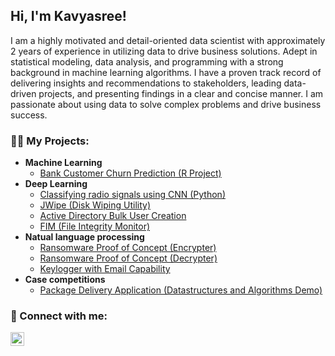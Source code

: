 <h2>Hi, I'm Kavyasree! </h2>
I am a highly motivated and detail-oriented data scientist with approximately 2 years of experience in utilizing data to drive business solutions. Adept in statistical modeling, data analysis, and programming with a strong background in machine learning algorithms. I have a proven track record of delivering insights and recommendations to stakeholders, leading data-driven projects, and presenting findings in a clear and concise manner. I am passionate about using data to solve complex problems and drive business success.



<h3>👨‍💻 My Projects:</h3>

- <b>Machine Learning</b>
  - [Bank Customer Churn Prediction (R Project)](https://github.com/kavyasr81/Bank-customer-churn-prediction)
- <b>Deep Learning</b>
  - [Classifying radio signals using CNN (Python)](https://github.com/kavyasr81/DeepLearning/tree/main/classifying%20radio%20signals(CNN))
  - [JWipe (Disk Wiping Utility)](https://github.com/joshmadakor1/Jwipe.PowerShell)
  - [Active Directory Bulk User Creation](https://github.com/joshmadakor1/AD_PS)
  - [FIM (File Integrity Monitor)](https://github.com/joshmadakor1/PowerShell-Integrity-FIM)
- <b>Natual language processing</b>
  - [Ransomware Proof of Concept (Encrypter)](https://github.com/joshmadakor1/EncrypterPOC)
  - [Ransomware Proof of Concept (Decrypter)](https://github.com/joshmadakor1/DecrypterPOC)
  - [Keylogger with Email Capability](https://github.com/joshmadakor1/Key-Logger-With-Email)
- <b>Case competitions</b>
  - [Package Delivery Application (Datastructures and Algorithms Demo)](https://github.com/joshmadakor1/Package-Delivery-Pathfinding-Algorithm)


<h3> 🤳 Connect with me:</h3>


[<img align="left" alt="JoshMadakor | LinkedIn" width="22px" src="https://cdn.jsdelivr.net/npm/simple-icons@v3/icons/linkedin.svg" />][linkedin]


[linkedin]: https://www.linkedin.com/in/kavyasree2496/

<!--
**joshmadakor1/joshmadakor1** is a ✨ _special_ ✨ repository because its `README.md` (this file) appears on your GitHub profile.

Here are some ideas to get you started:

- 🔭 I’m currently working on ...
- 🌱 I’m currently learning ...
- 👯 I’m looking to collaborate on ...
- 🤔 I’m looking for help with ...
- 💬 Ask me about ...
- 📫 How to reach me: ...
- 😄 Pronouns: ...
- ⚡ Fun fact: ...
-->
